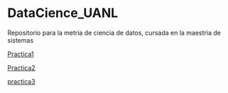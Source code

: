 # DataCience_UANL
Repositorio para la metria de ciencia de datos, cursada en la maestria de sistemas

[Practica1](https://nbviewer.jupyter.org/github/alan-arnoldo-alcantar/DataScience_UANL/blob/master/p1/practica1.ipynb)

[Practica2](https://nbviewer.jupyter.org/github/alan-arnoldo-alcantar/DataScience_UANL/blob/master/p2/practica2.ipynb)

[practica3]()
